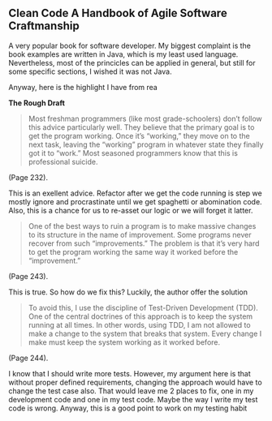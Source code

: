 ## Clean Code A Handbook of Agile Software Craftmanship

A very popular book for software developer. My biggest complaint is the book examples are written in Java,  which is my least used language. Nevertheless, most of the princicles can be applied in general, but still for some specific sections, I wished it was not Java. 

Anyway, here is the highlight I have from rea



**The Rough Draft**

> Most freshman programmers (like most grade-schoolers) don’t follow this advice particularly well. They believe that the primary goal is to get the program working. Once it’s “working,” they move on to the next task, leaving the “working” program in whatever state they finally got it to “work.” Most seasoned programmers know that this is professional suicide.

(Page 232). 


This is an exellent advice. Refactor after we get the code running is step we mostly ignore and procrastinate until we get spaghetti or abomination code. Also, this is a chance for us to re-asset our logic or we will forget it latter. 

>One of the best ways to ruin a program is to make massive changes to its structure in the name of improvement. Some programs never recover from such “improvements.” The problem is that it’s very hard to get the program working the same way it worked before the “improvement.”

(Page 243). 

This is true. So how do we fix this? Luckily, the author offer the solution

>To avoid this, I use the discipline of Test-Driven Development (TDD). One of the central doctrines of this approach is to keep the system running at all times. In other words, using TDD, I am not allowed to make a change to the system that breaks that system. Every change I make must keep the system working as it worked before.

(Page 244). 

I know that I should write more tests. However, my argument here is that without proper defined requirements, changing the approach would have to change the test case also. That would leave me 2 places to fix, one in my development code and one in my test code. Maybe the way I write my test code is wrong. Anyway, this is a good point to work on my testing habit


<!--stackedit_data:
eyJoaXN0b3J5IjpbLTE1NzYzNTkxOTEsLTExMzU3MTM0NzhdfQ
==
-->